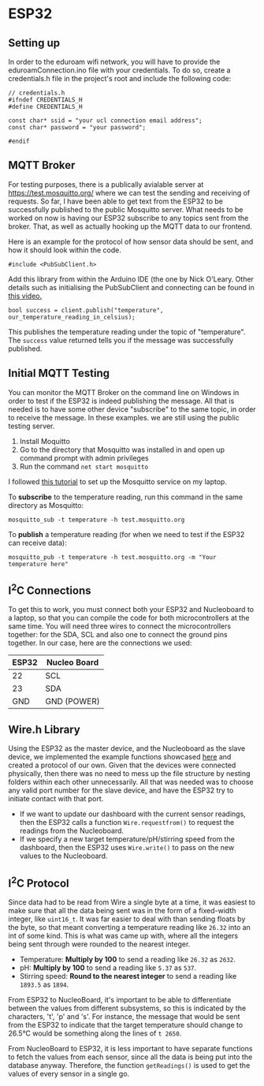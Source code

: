# ESP32

## Setting up

In order to the eduroam wifi network, you will have to provide the eduroamConnection.ino file with your credentials.
To do so, create a credentials.h file in the project's root and include the following code:

```
// credentials.h
#ifndef CREDENTIALS_H
#define CREDENTIALS_H

const char* ssid = "your ucl connection email address";
const char* password = "your password";

#endif
```

## MQTT Broker
For testing purposes, there is a publically avialable server at https://test.mosquitto.org/ where we can test the sending and receiving of requests. So far, I have been able to get text from the ESP32 to be successfully published to the public Mosquitto server. What needs to be worked on now is having our ESP32 subscribe to any topics sent from the broker. That, as well as actually hooking up the MQTT data to our frontend.

Here is an example for the protocol of how sensor data should be sent, and how it should look within the code.

```
#include <PubSubClient.h>
```
Add this library from within the Arduino IDE (the one by Nick O'Leary. Other details such as initialising the PubSubClient and connecting can be found in [this video.](https://www.youtube.com/watch?v=x5A5S0hoyJ0)

```
bool success = client.publish("temperature", our_temperature_reading_in_celsius);
```
This publishes the temperature reading under the topic of "temperature". The `success` value returned tells you if the message was successfully published.

## Initial MQTT Testing
You can monitor the MQTT Broker on the command line on Windows in order to test if the ESP32 is indeed publishing the message. All that is needed is to have some other device "subscribe" to the same topic, in order to receive the message. In these examples. we are still using the public testing server.

1. Install Moquitto
2. Go to the directory that Mosquitto was installed in and open up command prompt with admin privileges
3. Run the command `net start mosquitto`

I followed [this tutorial](https://www.youtube.com/watch?v=4ZEPPQLY5o4) to set up the Mosquitto service on my laptop.

To **subscribe** to the temperature reading, run this command in the same directory as Mosquitto:
```
mosquitto_sub -t temperature -h test.mosquitto.org
```

To **publish** a temperature reading (for when we need to test if the ESP32 can receive data):
```
mosquitto_pub -t temperature -h test.mosquitto.org -m "Your temperature here"
```

## I<sup>2</sup>C Connections
To get this to work, you must connect both your ESP32 and Nucleoboard to a laptop, so that you can compile the code for both microcontrollers at the same time. You will need three wires to connect the microcontrollers together: for the SDA, SCL and also one to connect the ground pins together. In our case, here are the connections we used:

| ESP32 | Nucleo Board    |
|-------|-----------------|
| 22    | SCL             |
| 23    | SDA             |
| GND   | GND (POWER)     |

## Wire.h Library
Using the ESP32 as the master device, and the Nucleoboard as the slave device, we implemented the example functions showcased [here](https://docs.arduino.cc/learn/communication/wire#wire-library) and created a protocol of our own. Given that the devices were connected physically, then there was no need to mess up the file structure by nesting folders within each other unnecessarily. All that was needed was to choose any valid port number for the slave device, and have the ESP32 try to initiate contact with that port. 

* If we want to update our dashboard with the current sensor readings, then the ESP32 calls a function `Wire.requestfrom()` to request the readings from the Nucleoboard.
* If we specify a new target temperature/pH/stirring speed from the dashboard, then the ESP32 uses `Wire.write()` to pass on the new values to the Nucleoboard.

## I<sup>2</sup>C Protocol
Since data had to be read from Wire a single byte at a time, it was easiest to make sure that all the data being sent was in the form of a fixed-width integer, like `uint16_t`. It was far easier to deal with than sending floats by the byte, so that meant converting a temperature reading like `26.32` into an int of some kind. This is what was came up with, where all the integers being sent through were rounded to the nearest integer.

* Temperature: **Multiply by 100** to send a reading like `26.32` as `2632`.
* pH: **Multiply by 100** to send a reading like `5.37` as `537`.
* Stirring speed: **Round to the nearest integer** to send a reading like `1893.5` as `1894`.

From ESP32 to NucleoBoard, it's important to be able to differentiate between the values from different subsystems, so this is indicated by the characters, 't', 'p' and 's'. For instance, the message that would be sent from the ESP32 to indicate that the target temperature should change to 26.5°C would be something along the lines of `t 2650`.

From NucleoBoard to ESP32, it is less important to have separate functions to fetch the values from each sensor, since all the data is being put into the database anyway. Therefore, the function `getReadings()` is used to get the values of every sensor in a single go.




